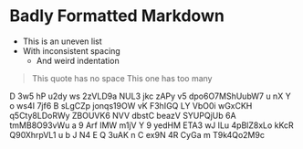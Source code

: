 #  Badly  Formatted  Markdown    

*  This is an uneven list
* With inconsistent spacing
   *    And weird indentation

>This quote has no space
>   This one has too many

D 3w5 hP
u2dy ws 2zVLD9a NUL3 jkc
 zAPy v5 dpo6O7MShUubW7 u nX
Y o ws4I 7jf6  B sLgCZp jonqs19OW vK F3hIGQ LY VbO0i wGxCKH q5Cty8LDoRWy ZBOUVK6 NVV dbstC beazV SYUPQjUb  6A tmMB8O93vWu a 9 Arf IMW  m1jV Y 9 yedHM ETA3 wJ ILu 4pBlZ8xLo kKcR  Q90XhrpVL1
u b J N4 E Q  3uAK n C ex9N 4R CyGa m T9k4Qo2M9c